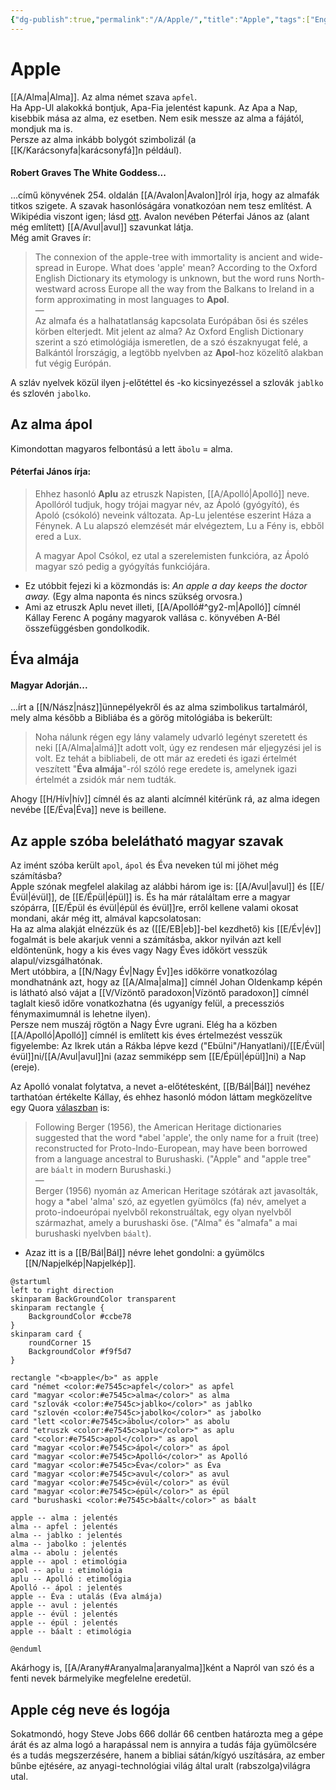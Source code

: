```yaml
---
{"dg-publish":true,"permalink":"/A/Apple/","title":"Apple","tags":["Englishtexttranslated"],"created":"2023-10-11T10:10","updated":"2025-05-25T18:18"}
---
```



# Apple

[[A/Alma\|Alma]]. Az alma német szava `apfel`.  
Ha App-Ul alakokká bontjuk, Apa-Fia jelentést kapunk. Az Apa a Nap, kisebbik mása az alma, ez esetben. Nem esik messze az alma a fájától, mondjuk ma is.  
Persze az alma inkább bolygót szimbolizál (a [[K/Karácsonyfa\|karácsonyfá]]n például).  

#### Robert Graves The White Goddess...

...című könyvének 254. oldalán [[A/Avalon\|Avalon]]ról írja, hogy az almafák titkos szigete. A szavak hasonlóságára vonatkozóan nem tesz említést. A Wikipédia viszont igen; lásd [ott](https://en.wikipedia.org/wiki/Avalon#Etymology). Avalon nevében Péterfai János az (alant még említett) [[A/Avul\|avul]] szavunkat látja.  
Még amit Graves ír:  
> The connexion of the apple-tree with immortality is ancient and wide-spread in Europe. What does 'apple' mean? According to the Oxford English Dictionary its etymology is unknown, but the word runs North-westward across Europe all the way from the Balkans to Ireland in a form approximating in most languages to **Apol**.  
> —  
> Az almafa és a halhatatlanság kapcsolata Európában ősi és széles körben elterjedt. Mit jelent az alma? Az Oxford English Dictionary szerint a szó etimológiája ismeretlen, de a szó északnyugat felé, a Balkántól Írországig, a legtöbb nyelvben az **Apol**-hoz közelítő alakban fut végig Európán.  

A szláv nyelvek közül ilyen j-előtéttel és -ko kicsinyezéssel a szlovák `jablko` és szlovén `jabolko`.  

## Az alma ápol

Kimondottan magyaros felbontású a lett `ābolu` = alma.  


#### Péterfai János írja:

> Ehhez hasonló **Aplu** az etruszk Napisten, [[A/Apolló\|Apolló]] neve. Apollóról tudjuk, hogy trójai magyar név, az Ápoló (gyógyító), és Apoló (csókoló) neveink változata. Ap-Lu jelentése eszerint Háza a Fénynek. A Lu alapszó elemzését már elvégeztem, Lu a Fény is, ebből ered a Lux.  
>
> A magyar Apol Csókol, ez utal a szerelemisten funkcióra, az Ápoló magyar szó pedig a gyógyítás funkciójára.  
- Ez utóbbit fejezi ki a közmondás is: *An apple a day keeps the doctor away.* (Egy alma naponta és nincs szükség orvosra.)
- Ami az etruszk Aplu nevet illeti, [[A/Apolló#^gy2-m\|Apolló]] címnél Kállay Ferenc A pogány magyarok vallása c. könyvében A-Bél összefüggésben gondolkodik.

## Éva almája

#### Magyar Adorján...

...írt a [[N/Nász\|nász]]ünnepélyekről és az alma szimbolikus tartalmáról, mely alma később a Bibliába és a görög mitológiába is bekerült:  
> Noha nálunk régen egy lány valamely udvarló legényt szeretett és neki [[A/Alma\|almá]]t adott volt, úgy ez rendesen már eljegyzési jel is volt. Ez tehát a bibliabeli, de ott már az eredeti és igazi értelmét veszített "**Éva almája**"-ról szóló rege eredete is, amelynek igazi értelmét a zsidók már nem tudták.  

Ahogy [[H/Hív\|hív]] címnél és az alanti alcímnél kitérünk rá, az alma idegen nevébe [[E/Éva\|Éva]] neve is beillene.  

## Az apple szóba belelátható magyar szavak

Az imént szóba került `apol`, `ápol` és Éva neveken túl mi jöhet még számításba?  
Apple szónak megfelel alakilag az alábbi három ige is: [[A/Avul\|avul]] és [[E/Évül\|évül]], de [[E/Épül\|épül]] is. És ha már rátaláltam erre a magyar szópárra, [[E/Épül és évül\|épül és évül]]re, erről kellene valami okosat mondani, akár még itt, almával kapcsolatosan:  
Ha az alma alakját elnézzük és az ([[E/EB\|eb]]-bel kezdhető) kis [[E/Év\|év]] fogalmát is bele akarjuk venni a számításba, akkor nyilván azt kell eldöntenünk, hogy a kis éves vagy Nagy Éves időkört vesszük alapul/vizsgálhatónak.  
Mert utóbbira, a [[N/Nagy Év\|Nagy Év]]es időkörre vonatkozólag mondhatnánk azt, hogy az [[A/Alma\|alma]] címnél Johan Oldenkamp képén is látható alsó vájat a [[V/Vízöntő paradoxon\|Vízöntő paradoxon]] címnél taglalt kieső időre vonatkozhatna (és ugyanígy felül, a precessziós fénymaximumnál is lehetne ilyen).  
Persze nem muszáj rögtön a Nagy Évre ugrani. Elég ha a közben [[A/Apolló\|Apolló]] címnél is említett kis éves értelmezést vesszük figyelembe: Az Ikrek után a Rákba lépve kezd ("Ebülni"/Hanyatlani)/[[E/Évül\|évül]]ni/[[A/Avul\|avul]]ni (azaz semmiképp sem [[E/Épül\|épül]]ni) a Nap (ereje).  

Az Apolló vonalat folytatva, a nevet a-előtétesként, [[B/Bál\|Bál]] nevéhez tarthatóan értékelte Kállay, és ehhez hasonló módon láttam megközelítve egy Quora [válaszban](https://qr.ae/pKGlJP) is:  
> Following Berger (1956), the American Heritage dictionaries suggested that the word \*abel 'apple', the only name for a fruit (tree) reconstructed for Proto-Indo-European, may have been borrowed from a language ancestral to Burushaski. ("Apple" and "apple tree" are `báalt` in modern Burushaski.)  
> —  
> Berger (1956) nyomán az American Heritage szótárak azt javasolták, hogy a \*abel 'alma' szó, az egyetlen gyümölcs (fa) név, amelyet a proto-indoeurópai nyelvből rekonstruáltak, egy olyan nyelvből származhat, amely a burushaski őse. ("Alma" és "almafa" a mai burushaski nyelvben `báalt`).  
- Azaz itt is a [[B/Bál\|Bál]] névre lehet gondolni: a gyümölcs [[N/Napjelkép\|Napjelkép]].

```plantuml-svg
@startuml
left to right direction
skinparam BackGroundColor transparent
skinparam rectangle {
    BackgroundColor #ccbe78
}
skinparam card {
    roundCorner 15
    BackgroundColor #f9f5d7
}

rectangle "<b>apple</b>" as apple
card "német <color:#e7545c>apfel</color>" as apfel
card "magyar <color:#e7545c>alma</color>" as alma
card "szlovák <color:#e7545c>jablko</color>" as jablko
card "szlovén <color:#e7545c>jabolko</color>" as jabolko
card "lett <color:#e7545c>ābolu</color>" as abolu
card "etruszk <color:#e7545c>aplu</color>" as aplu
card "<color:#e7545c>apol</color>" as apol
card "magyar <color:#e7545c>ápol</color>" as ápol
card "magyar <color:#e7545c>Apolló</color>" as Apolló
card "magyar <color:#e7545c>Éva</color>" as Éva
card "magyar <color:#e7545c>avul</color>" as avul
card "magyar <color:#e7545c>évül</color>" as évül
card "magyar <color:#e7545c>épül</color>" as épül
card "burushaski <color:#e7545c>báalt</color>" as báalt

apple -- alma : jelentés
alma -- apfel : jelentés
alma -- jablko : jelentés
alma -- jabolko : jelentés
alma -- abolu : jelentés
apple -- apol : etimológia
apol -- aplu : etimológia
aplu -- Apolló : etimológia
Apolló -- ápol : jelentés
apple -- Éva : utalás (Éva almája)
apple -- avul : jelentés
apple -- évül : jelentés
apple -- épül : jelentés
apple -- báalt : etimológia

@enduml
```

Akárhogy is, [[A/Arany#Aranyalma\|aranyalma]]ként a Napról van szó és a fenti nevek bármelyike megfelelne eredetül.  

## Apple cég neve és logója

Sokatmondó, hogy Steve Jobs 666 dollár 66 centben határozta meg a gépe árát és az alma logó a harapással nem is annyira a tudás fája gyümölcsére és a tudás megszerzésére, hanem a bibliai sátán/kígyó uszítására, az ember bűnbe ejtésére, az anyagi-technológiai világ által uralt (rabszolga)világra utal.  